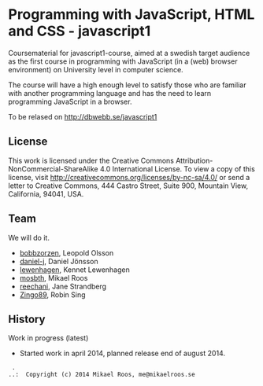 Programming with JavaScript, HTML and CSS - javascript1
===================

Coursematerial for javascript1-course, aimed at a swedish target audience as the first course in programming with JavaScript (in a (web) browser environment) on University level in computer science. 

The course will have a high enough level to satisfy those who are familiar with another programming language and has the need to learn programming JavaScript in a browser.

To be relased on http://dbwebb.se/javascript1



License
-------------------

This work is licensed under the Creative Commons Attribution-NonCommercial-ShareAlike 4.0 International License. To view a copy of this license, visit http://creativecommons.org/licenses/by-nc-sa/4.0/ or send a letter to Creative Commons, 444 Castro Street, Suite 900, Mountain View, California, 94041, USA.



Team
-------------------

We will do it.

* [bobbzorzen](https://github.com/bobbzorzen), Leopold Olsson
* [daniel-j](https://github.com/daniel-j), Daniel Jönsson
* [lewenhagen](https://github.com/lewenhagen), Kennet Lewenhagen
* [mosbth](https://github.com/mosbth), Mikael Roos
* [reechani](https://github.com/reechani), Jane Strandberg
* [Zingo89](https://github.com/Zingo89), Robin Sing



History
-------------------

Work in progress (latest)

* Started work in april 2014, planned release end of august 2014.



```                                                            
 .                                                             
..:  Copyright (c) 2014 Mikael Roos, me@mikaelroos.se   
```                                                            
